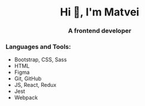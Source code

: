 <h1 align="center">Hi 👋, I'm Matvei</h1>
<h3 align="center">A frontend developer</h3>

<h3 align="left">Languages and Tools:</h3>
<ul>
  <li>Bootstrap, CSS, Sass</li>
  <li>HTML</li>
  <li>Figma</li>
  <li>Git, GitHub</li>
  <li>JS, React, Redux</li>
  <li>Jest</li>
  <li>Webpack</li>
</ul>
